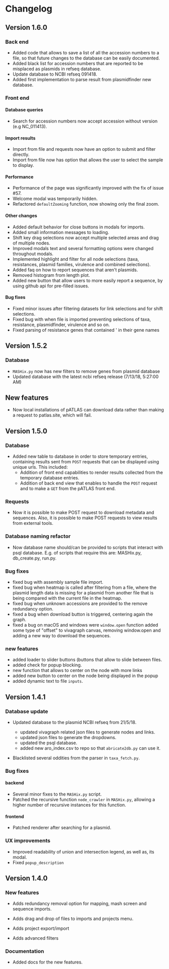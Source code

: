 # Changelog

## Version 1.6.0

### Back end
- Added code that allows to save a list of all the accession numbers to a file,
so that future changes to the database can be easily documented.
- Added black list for accession numbers that are reported to be misplaced as 
plasmids in refseq database.
- Update database to NCBI refseq 091418.
- Added first implementation to parse result from plasmidfinder new database.

### Front end

#### Database queries
- Search for accession numbers now accept accession without version 
(e.g NC_011413).

#### Import results
- Import from file and requests now have an option to submit and filter 
directly.
- Import from file now has option that allows the user to select the sample to
display.

#### Performance
- Performance of the page was significantly improved with the fix of issue #57.
- Welcome modal was temporarily hidden.
- Refactored `defaultZooming` function, now showing only the final zoom.

#### Other changes
- Added default behavior for close buttons in modals for imports.
- Added small information messages to loading.
- Shift key drag selections now accept multiple selected areas and drag of
multiple nodes.
- Improved modals text and several formatting options were changed throughout
modals.
- Implemented highlight and filter for all node selections (taxa, resistances,
plasmid families, virulence and combined selections).
- Added faq on how to report sequences that aren't plasmids.
- Removed histogram from length plot.
- Added new button that allow users to more easily report a sequence, by using
github api for pre-filled issues.

#### Bug fixes
- Fixed minor issues after filtering datasets for link selections and for shift
selections.
- Fixed bug with when file is imported preventing selections of taxa,
resistance, plasmidfinder, virulence and so on.
- Fixed parsing of resistance genes that contained ' in their gene names

## Version 1.5.2

### Database

* `MASHix.py` now has new filters to remove genes from plasmid database
* Updated database with the latest ncbi refseq release
(7/13/18, 5:27:00 AM)

## New features

* Now local installations of pATLAS can download data rather than making
a request to patlas.site, which will fail.

## Version 1.5.0

### Database

* Added new table to database in order to store temporary entries,
containing results sent from `POST` requests that can be displayed
using unique urls. This included:
    * Addition of front end capabilities to render results collected
    from the temporary database entries.
    * Addition of back end view that enables to handle the `POST`
    request and to make a `GET` from the pATLAS front end.

### Requests

* Now it is possible to make POST request to download metadata and
sequences. Also, it is possible to make POST requests to view results
from external tools.

### Database naming refactor

* Now database name should/can be provided to scripts that interact
with psql database. E.g. of scripts that require this are: MASHix.py,
db_create.py, run.py.

### Bug fixes

* fixed bug with assembly sample file import.
* fixed bug when heatmap is called after filtering from a file, where
the plasmid length data is missing for a plasmid from another file
 that is being compared with the current file in the heatmap.
* fixed bug when unknown accessions are provided to the remove
redundancy option.
* fixed a bug when download button is triggered, centering again the
graph.
* fixed a bug on macOS and windows were `window.open` function added
some type of "offset" to vivagraph canvas, removing window.open and
adding a new way to download the sequences.

### new features

* added loader to slider buttons (buttons that allow to slide between
files.
* added check for popup blocking.
* new function that allows to center on the node with more links
* added new button to center on the node being displayed in the popup
* added dynamic text to file `inputs`.

## Version 1.4.1

### Database update

* Updated database to the plasmid NCBI refseq from 21/5/18.
    * updated vivagraph related json files to generate nodes and links.
    * updated json files to generate the dropdowns.
    * updated the psql database.
    * added new aro_index.csv to repo so that `abricate2db.py` can use
    it.

* Blacklisted several oddities from the parser in `taxa_fetch.py`.

### Bug fixes

#### backend

* Several minor fixes to the `MASHix.py` script.
* Patched the recursive function `node_crawler` in `MASHix.py`, allowing
a higher number of recursive instances for this function.

#### frontend

* Patched renderer after searching for a plasmid.

### UX improvements

* Improved readability of union and intersection legend, as well as,
its modal.
* Fixed `popup_description`


## Version 1.4.0

### New features

* Adds redundancy removal option for mapping, mash screen and sequence
imports.

* Adds drag and drop of files to imports and projects menu.

* Adds project export/import

* Adds advanced filters

### Documentation

* Added docs for the new features.
